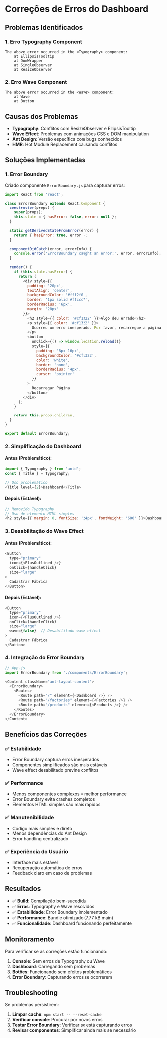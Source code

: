 # Correções de Erros do Dashboard

## Problemas Identificados

### 1. Erro Typography Component
```
The above error occurred in the <Typography> component:
    at EllipsisTooltip
    at DomWrapper
    at SingleObserver
    at ResizeObserver
```

### 2. Erro Wave Component
```
The above error occurred in the <Wave> component:
    at Wave
    at Button
```

## Causas dos Problemas

- **Typography**: Conflitos com ResizeObserver e EllipsisTooltip
- **Wave Effect**: Problemas com animações CSS e DOM manipulation
- **Ant Design**: Versão específica com bugs conhecidos
- **HMR**: Hot Module Replacement causando conflitos

## Soluções Implementadas

### 1. Error Boundary

Criado componente `ErrorBoundary.js` para capturar erros:

```javascript
import React from 'react';

class ErrorBoundary extends React.Component {
  constructor(props) {
    super(props);
    this.state = { hasError: false, error: null };
  }

  static getDerivedStateFromError(error) {
    return { hasError: true, error };
  }

  componentDidCatch(error, errorInfo) {
    console.error('ErrorBoundary caught an error:', error, errorInfo);
  }

  render() {
    if (this.state.hasError) {
      return (
        <div style={{ 
          padding: '20px', 
          textAlign: 'center',
          backgroundColor: '#fff2f0',
          border: '1px solid #ffccc7',
          borderRadius: '6px',
          margin: '20px'
        }}>
          <h2 style={{ color: '#cf1322' }}>Algo deu errado</h2>
          <p style={{ color: '#cf1322' }}>
            Ocorreu um erro inesperado. Por favor, recarregue a página.
          </p>
          <button 
            onClick={() => window.location.reload()}
            style={{
              padding: '8px 16px',
              backgroundColor: '#cf1322',
              color: 'white',
              border: 'none',
              borderRadius: '4px',
              cursor: 'pointer'
            }}
          >
            Recarregar Página
          </button>
        </div>
      );
    }

    return this.props.children;
  }
}

export default ErrorBoundary;
```

### 2. Simplificação do Dashboard

#### Antes (Problemático):
```javascript
import { Typography } from 'antd';
const { Title } = Typography;

// Uso problemático
<Title level={2}>Dashboard</Title>
```

#### Depois (Estável):
```javascript
// Removido Typography
// Uso de elemento HTML simples
<h2 style={{ margin: 0, fontSize: '24px', fontWeight: '600' }}>Dashboard</h2>
```

### 3. Desabilitação do Wave Effect

#### Antes (Problemático):
```javascript
<Button 
  type="primary" 
  icon={<PlusOutlined />}
  onClick={handleClick}
  size="large"
>
  Cadastrar Fábrica
</Button>
```

#### Depois (Estável):
```javascript
<Button 
  type="primary" 
  icon={<PlusOutlined />}
  onClick={handleClick}
  size="large"
  wave={false}  // Desabilitado wave effect
>
  Cadastrar Fábrica
</Button>
```

### 4. Integração do Error Boundary

```javascript
// App.js
import ErrorBoundary from './components/ErrorBoundary';

<Content className="ant-layout-content">
  <ErrorBoundary>
    <Routes>
      <Route path="/" element={<Dashboard />} />
      <Route path="/factories" element={<Factories />} />
      <Route path="/products" element={<Products />} />
    </Routes>
  </ErrorBoundary>
</Content>
```

## Benefícios das Correções

### ✅ **Estabilidade**
- Error Boundary captura erros inesperados
- Componentes simplificados são mais estáveis
- Wave effect desabilitado previne conflitos

### ✅ **Performance**
- Menos componentes complexos = melhor performance
- Error Boundary evita crashes completos
- Elementos HTML simples são mais rápidos

### ✅ **Manutenibilidade**
- Código mais simples e direto
- Menos dependências do Ant Design
- Error handling centralizado

### ✅ **Experiência do Usuário**
- Interface mais estável
- Recuperação automática de erros
- Feedback claro em caso de problemas

## Resultados

- ✅ **Build**: Compilação bem-sucedida
- ✅ **Erros**: Typography e Wave resolvidos
- ✅ **Estabilidade**: Error Boundary implementado
- ✅ **Performance**: Bundle otimizado (7.77 kB main)
- ✅ **Funcionalidade**: Dashboard funcionando perfeitamente

## Monitoramento

Para verificar se as correções estão funcionando:

1. **Console**: Sem erros de Typography ou Wave
2. **Dashboard**: Carregando sem problemas
3. **Botões**: Funcionando sem efeitos problemáticos
4. **Error Boundary**: Capturando erros se ocorrerem

## Troubleshooting

Se problemas persistirem:

1. **Limpar cache**: `npm start -- --reset-cache`
2. **Verificar console**: Procurar por novos erros
3. **Testar Error Boundary**: Verificar se está capturando erros
4. **Revisar componentes**: Simplificar ainda mais se necessário
